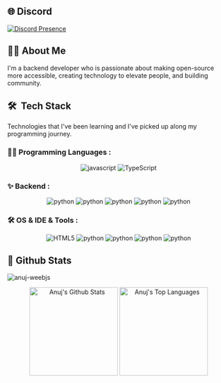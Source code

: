 ## 🌐 Discord
[![Discord Presence](https://lanyard.cnrad.dev/api/808318773257437216?showDisplayName=true)](https://discord.com/users/808318773257437216)

## 👨‍💻 About Me

I'm a backend developer who is passionate about making open-source more accessible, creating technology to elevate people, and building community.

## 🛠️ &nbsp;Tech Stack

Technologies that I've been learning and I've picked up along my programming journey.

### 👨‍💻 Programming Languages :

<p align="center">
<img alt="javascript" src="https://img.shields.io/badge/JavaScript%20-%23F7DF1E.svg?logo=javascript&logoColor=black">
<img alt="TypeScript" src="https://img.shields.io/badge/TypeScript%20-%238BB904.svg?logo=TypeScript&logoColor=white">
</P>

### ✨ Backend :

<p align="center">
<img alt="python" src="https://img.shields.io/badge/Node.js-339933?logo=nodedotjs&logoColor=white">
<img alt="python" src="https://img.shields.io/badge/Express.js-000000?logo=express&logoColor=white">
<img alt="python" src="https://img.shields.io/badge/npm-CB3837?logo=npm">
<img alt="python" src="https://img.shields.io/badge/MySQL-00000F?logo=mysql&logoColor=white">
<img alt="python" src="https://img.shields.io/badge/MongoDB-4EA94B?logo=mongodb&logoColor=white">
</P>

### 🛠 OS & IDE & Tools : <br />

<p align="center">
<img alt="HTML5" src="https://img.shields.io/badge/-EndeavourOS-black?logo=archlinux">
<img alt="python" src="https://img.shields.io/badge/Visual_Studio_Code-0078D4?logo=visual%20studio%20code&logoColor=white">
<img alt="python" src="https://img.shields.io/badge/Git-F05032?logo=git&logoColor=white">
<img alt="python" src="https://img.shields.io/badge/Shell_Script-121011?logo=gnu-bash&logoColor=white">
<img alt="python" src="https://img.shields.io/badge/-Markdown-05122A?style=flat&logo=markdown">
</P>

<h2>📃 Github Stats</h2>

<p align="left"> <img src="https://komarev.com/ghpvc/?username=anuj-weebjs&label=Profile%20Views%20&color=dc143c&style=plastic" alt="anuj-weebjs" /> </p>

<div>

  <div align="center">
    <a href="#"><img alt="Anuj's Github Stats" src="https://github-readme-stats.vercel.app/api?username=anuj-weebjs&show_icons=true&include_all_commits=true&count_private=true&theme=react&hide_border=true&bg_color=0D1117&title_color=F0DB4F&icon_color=F0DB4F" height="200"/></a>
    <a href="#"><img alt="Anuj's Top Languages" src="https://github-readme-stats.vercel.app/api/top-langs/?username=anuj-weebjs&langs_count=10&layout=compact&theme=react&hide_border=true&bg_color=0D1117&title_color=F0DB4F&icon_color=F0DB4F" height="200"/></a>
    <br/>

  </div>

  

</div>
